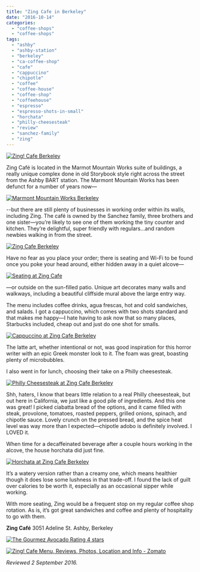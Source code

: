 ```yaml
---
title: "Zing Cafe in Berkeley"
date: "2016-10-14"
categories: 
  - "coffee-shops"
  - "coffee-shops"
tags: 
  - "ashby"
  - "ashby-station"
  - "berkeley"
  - "ca-coffee-shop"
  - "cafe"
  - "cappuccino"
  - "chipotle"
  - "coffee"
  - "coffee-house"
  - "coffee-shop"
  - "coffeehouse"
  - "espresso"
  - "espresso-shots-in-small"
  - "horchata"
  - "philly-cheesesteak"
  - "review"
  - "sanchez-family"
  - "zing"
---
```


[![Zing! Cafe Berkeley](http://s3.amazonaws.com/thegourmez-wpmedia/2016/10/Zing-Cafe-07-500x369.jpg)](http://s3.amazonaws.com/thegourmez-wpmedia/2016/10/Zing-Cafe-07.jpg)

Zing Café is located in the Marmot Mountain Works suite of buildings, a really unique complex done in old Storybook style right across the street from the Ashby BART station. The Marmont Mountain Works has been defunct for a number of years now—

[![Marmont Mountain Works Berkeley](http://s3.amazonaws.com/thegourmez-wpmedia/2016/10/2016-Bay-Area-09-500x378.jpg)](http://s3.amazonaws.com/thegourmez-wpmedia/2016/10/2016-Bay-Area-09.jpg)

\--but there are still plenty of businesses in working order within its walls, including Zing. The café is owned by the Sanchez family, three brothers and one sister—you’re likely to see one of them working the tiny counter and kitchen. They’re delightful, super friendly with regulars…and random newbies walking in from the street.

[![Zing Cafe Berkeley](http://s3.amazonaws.com/thegourmez-wpmedia/2016/10/Zing-Cafe-04-500x351.jpg)](http://s3.amazonaws.com/thegourmez-wpmedia/2016/10/Zing-Cafe-04.jpg)

Have no fear as you place your order; there is seating and Wi-Fi to be found once you poke your head around, either hidden away in a quiet alcove—

[![Seating at Zing Cafe](http://s3.amazonaws.com/thegourmez-wpmedia/2016/10/Zing-Cafe-06-500x253.jpg)](http://s3.amazonaws.com/thegourmez-wpmedia/2016/10/Zing-Cafe-06.jpg)

—or outside on the sun-filled patio. Unique art decorates many walls and walkways, including a beautiful cliffside mural above the large entry way.

The menu includes coffee drinks, agua frescas, hot and cold sandwiches, and salads. I got a cappuccino, which comes with two shots standard and that makes me happy—I hate having to ask now that so many places, Starbucks included, cheap out and just do one shot for smalls.

[![Cappuccino at Zing Cafe Berkeley](http://s3.amazonaws.com/thegourmez-wpmedia/2016/10/Zing-Cafe-01-415x500.jpg)](http://s3.amazonaws.com/thegourmez-wpmedia/2016/10/Zing-Cafe-01.jpg)

The latte art, whether intentional or not, was good inspiration for this horror writer with an epic Greek monster look to it. The foam was great, boasting plenty of microbubbles.

I also went in for lunch, choosing their take on a Philly cheesesteak.

[![Philly Cheesesteak at Zing Cafe Berkeley](http://s3.amazonaws.com/thegourmez-wpmedia/2016/10/Zing-Cafe-02-500x349.jpg)](http://s3.amazonaws.com/thegourmez-wpmedia/2016/10/Zing-Cafe-02.jpg)

Shh, haters, I know that bears little relation to a real Philly cheesesteak, but out here in California, we just like a good pile of ingredients. And this one was great! I picked ciabatta bread of the options, and it came filled with steak, provolone, tomatoes, roasted peppers, grilled onions, spinach, and chipotle sauce. Lovely crunch on the pressed bread, and the spice heat level was way more than I expected—chipotle adobo is definitely involved. I LOVED it.

When time for a decaffeinated beverage after a couple hours working in the alcove, the house horchata did just fine.

[![Horchata at Zing Cafe Berkeley](http://s3.amazonaws.com/thegourmez-wpmedia/2016/10/Zing-Cafe-03-429x500.jpg)](http://s3.amazonaws.com/thegourmez-wpmedia/2016/10/Zing-Cafe-03.jpg)

It’s a watery version rather than a creamy one, which means healthier though it does lose some lushness in that trade-off. I found the lack of guilt over calories to be worth it, especially as an occasional sipper while working.

With more seating, Zing would be a frequent stop on my regular coffee shop rotation. As is, it’s got great sandwiches and coffee and plenty of hospitality to go with them.

**Zing Café** 3051 Adeline St. Ashby, Berkeley

[![The Gourmez Avocado Rating 4 stars](http://s3.amazonaws.com/thegourmez-wpmedia/2009/05/rating_avocado1.gif)](http://s3.amazonaws.com/thegourmez-wpmedia/2009/05/rating_avocado1.gif)

[![Zing! Cafe Menu, Reviews, Photos, Location and Info - Zomato](https://www.zomato.com/logo/18100115/minilink)](https://www.zomato.com/berkeley-ca/zing-cafe-berkeley "View Menu, Reviews, Photos & Information about Zing! Cafe, Berkeley and other Restaurants in Berkeley")

_Reviewed 2 September 2016._
